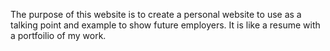 The purpose of this website is to create a personal website to use as a talking point and example to show future employers. It is like a resume with a portfoilio of my work. 
